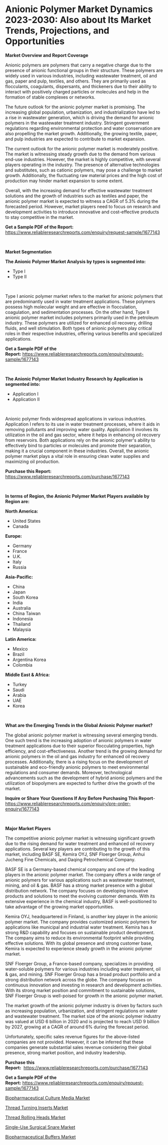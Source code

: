 <p><h1>Anionic Polymer Market Dynamics 2023-2030: Also about Its Market Trends, Projections, and Opportunities</h1></p><p><strong>Market Overview and Report Coverage</strong></p>
<p><p>Anionic polymers are polymers that carry a negative charge due to the presence of anionic functional groups in their structure. These polymers are widely used in various industries, including wastewater treatment, oil and gas, paper and pulp, textiles, and others. They are primarily used as flocculants, coagulants, dispersants, and thickeners due to their ability to interact with positively charged particles or molecules and help in the formation of stable complexes or networks.</p><p>The future outlook for the anionic polymer market is promising. The increasing global population, urbanization, and industrialization have led to a rise in wastewater generation, which is driving the demand for anionic polymers in the wastewater treatment industry. Stringent government regulations regarding environmental protection and water conservation are also propelling the market growth. Additionally, the growing textile, paper, and pulp industries are expected to contribute to market expansion.</p><p>The current outlook for the anionic polymer market is moderately positive. The market is witnessing steady growth due to the demand from various end-use industries. However, the market is highly competitive, with several players operating in the industry. The presence of alternative technologies and substitutes, such as cationic polymers, may pose a challenge to market growth. Additionally, the fluctuating raw material prices and the high cost of production may hinder market expansion to some extent.</p><p>Overall, with the increasing demand for effective wastewater treatment solutions and the growth of industries such as textiles and paper, the anionic polymer market is expected to witness a CAGR of 5.3% during the forecasted period. However, market players need to focus on research and development activities to introduce innovative and cost-effective products to stay competitive in the market.</p></p>
<p><strong>Get a Sample PDF of the Report:</strong> <a href="https://www.reliableresearchreports.com/enquiry/request-sample/1677143">https://www.reliableresearchreports.com/enquiry/request-sample/1677143</a></p>
<p>&nbsp;</p>
<p><strong>Market Segmentation</strong></p>
<p><strong>The Anionic Polymer Market Analysis by types is segmented into:</strong></p>
<p><ul><li>Type I</li><li>Type II</li></ul></p>
<p>&nbsp;</p>
<p><p>Type I anionic polymer market refers to the market for anionic polymers that are predominantly used in water treatment applications. These polymers possess high molecular weight and are effective in flocculation, coagulation, and sedimentation processes. On the other hand, Type II anionic polymer market includes polymers primarily used in the petroleum industry. These polymers are utilized for enhanced oil recovery, drilling fluids, and well stimulation. Both types of anionic polymers play critical roles in their respective industries, offering various benefits and specialized applications.</p></p>
<p><strong>Get a Sample PDF of the Report:</strong>&nbsp;<a href="https://www.reliableresearchreports.com/enquiry/request-sample/1677143">https://www.reliableresearchreports.com/enquiry/request-sample/1677143</a></p>
<p>&nbsp;</p>
<p><strong>The Anionic Polymer Market Industry Research by Application is segmented into:</strong></p>
<p><ul><li>Application I</li><li>Application II</li></ul></p>
<p>&nbsp;</p>
<p><p>Anionic polymer finds widespread applications in various industries. Application I refers to its use in water treatment processes, where it aids in removing pollutants and improving water quality. Application II involves its utilization in the oil and gas sector, where it helps in enhancing oil recovery from reservoirs. Both applications rely on the anionic polymer's ability to effectively bind to particles or molecules and promote their separation, making it a crucial component in these industries. Overall, the anionic polymer market plays a vital role in ensuring clean water supplies and maximizing oil production.</p></p>
<p><strong>Purchase this Report:</strong>&nbsp; <a href="https://www.reliableresearchreports.com/purchase/1677143">https://www.reliableresearchreports.com/purchase/1677143</a></p>
<p>&nbsp;</p>
<p><strong>In terms of Region, the Anionic Polymer Market Players available by Region are:</strong></p>
<p>
    <p> <strong> North America: </strong>
        <ul>
            <li>United States</li>
            <li>Canada</li>
        </ul>
        </p> 
    <p> <strong> Europe: </strong>
        <ul>
            <li>Germany</li>
            <li>France</li>
            <li>U.K.</li>
            <li>Italy</li>
            <li>Russia</li>
        </ul>
        </p> 
    <p> <strong> Asia-Pacific: </strong>
        <ul>
            <li>China</li>
            <li>Japan</li>
            <li>South Korea</li>
            <li>India</li>
            <li>Australia</li>
            <li>China Taiwan</li>
            <li>Indonesia</li>
            <li>Thailand</li>
            <li>Malaysia</li>
        </ul>
        </p> 
    <p> <strong> Latin America: </strong>
        <ul>
            <li>Mexico</li>
            <li>Brazil</li>
            <li>Argentina Korea</li>
            <li>Colombia</li>
        </ul>
        </p> 
    <p> <strong> Middle East & Africa: </strong>
        <ul>
            <li>Turkey</li>
            <li>Saudi</li>
            <li>Arabia</li>
            <li>UAE</li>
            <li>Korea</li>
        </ul>
    </p>
    </p>
<p>&nbsp;</p>
<p><strong>What are the Emerging Trends in the Global Anionic Polymer market?</strong></p>
<p><p>The global anionic polymer market is witnessing several emerging trends. One such trend is the increasing adoption of anionic polymers in water treatment applications due to their superior flocculating properties, high efficiency, and cost-effectiveness. Another trend is the growing demand for anionic polymers in the oil and gas industry for enhanced oil recovery processes. Additionally, there is a rising focus on the development of sustainable and eco-friendly anionic polymers to meet environmental regulations and consumer demands. Moreover, technological advancements such as the development of hybrid anionic polymers and the utilization of biopolymers are expected to further drive the growth of the market.</p></p>
<p><strong>Inquire or Share Your Questions If Any Before Purchasing This Report</strong>- <a href="https://www.reliableresearchreports.com/enquiry/pre-order-enquiry/1677143">https://www.reliableresearchreports.com/enquiry/pre-order-enquiry/1677143</a></p>
<p>&nbsp;</p>
<p><strong>Major Market Players</strong></p>
<p><p>The competitive anionic polymer market is witnessing significant growth due to the rising demand for water treatment and enhanced oil recovery applications. Several key players are contributing to the growth of this market, including BASF SE, Kemira OYJ, SNF Floerger Group, Anhui Jucheng Fine Chemicals, and Daqing Petrochemical Company. </p><p>BASF SE is a Germany-based chemical company and one of the leading players in the anionic polymer market. The company offers a wide range of anionic polymers for various applications such as wastewater treatment, mining, and oil & gas. BASF has a strong market presence with a global distribution network. The company focuses on developing innovative products and solutions to meet the evolving customer demands. With its extensive experience in the chemical industry, BASF is well-positioned to take advantage of the growing market opportunities.</p><p>Kemira OYJ, headquartered in Finland, is another key player in the anionic polymer market. The company provides customized anionic polymers for applications like municipal and industrial water treatment. Kemira has a strong R&D capability and focuses on sustainable product development. The company aims to reduce its environmental footprint while providing effective solutions. With its global presence and strong customer base, Kemira is expected to experience steady growth in the anionic polymer market.</p><p>SNF Floerger Group, a France-based company, specializes in providing water-soluble polymers for various industries including water treatment, oil & gas, and mining. SNF Floerger Group has a broad product portfolio and a strong distribution network across the globe. The company focuses on continuous innovation and investing in research and development activities. With its strong market position and commitment to sustainable solutions, SNF Floerger Group is well-poised for growth in the anionic polymer market.</p><p>The market growth of the anionic polymer industry is driven by factors such as increasing population, urbanization, and stringent regulations on water and wastewater treatment. The market size of the anionic polymer industry was valued at USD 6 billion in 2020 and is projected to reach USD 9 billion by 2027, growing at a CAGR of around 6% during the forecast period.</p><p>Unfortunately, specific sales revenue figures for the above-listed companies are not provided. However, it can be inferred that these companies generate substantial sales revenue considering their global presence, strong market position, and industry leadership.</p></p>
<p><strong>Purchase this Report:</strong>&nbsp;&nbsp;<a href="https://www.reliableresearchreports.com/purchase/1677143">https://www.reliableresearchreports.com/purchase/1677143</a></p>
<p></p>
<p><strong>Get a Sample PDF of the Report:</strong>&nbsp;<a href="https://www.reliableresearchreports.com/enquiry/request-sample/1677143">https://www.reliableresearchreports.com/enquiry/request-sample/1677143</a></p>
<p><p><a href="https://www.linkedin.com/pulse/decoding-biopharmaceutical-culture-media-market-deep/">Biopharmaceutical Culture Media Market</a></p><p><a href="https://medium.com/@barbarafranklin1904/thread-turning-inserts-market-size-growth-forecast-2023-2030-90a8c5f1508e">Thread Turning Inserts Market</a></p><p><a href="https://medium.com/@janicegriffin2022/thread-rolling-heads-market-size-growth-forecast-2023-2030-60ccda427d95">Thread Rolling Heads Market</a></p><p><a href="https://www.linkedin.com/pulse/single-use-surgical-snare-market-size-share-amp-trends/">Single-Use Surgical Snare Market</a></p><p><a href="https://www.linkedin.com/pulse/biopharmaceutical-buffers-market-research-report-provides/">Biopharmaceutical Buffers Market</a></p></p>
